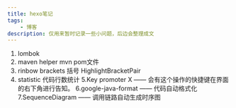```yaml
---
title: hexo笔记
tags:
    - 博客
description: 仅用来暂时记录一些小问题，后边会整理成文
---
```

1. lombok
2. maven helper     mvn pom文件
3. rinbow brackets 括号
HighlightBracketPair
4. statistic    代码行数统计
5.Key promoter X —— 会有这个操作的快捷键在界面的右下角进行告知。
6.google-java-format —— 代码自动格式化
7.SequenceDiagram —— 调用链路自动生成时序图